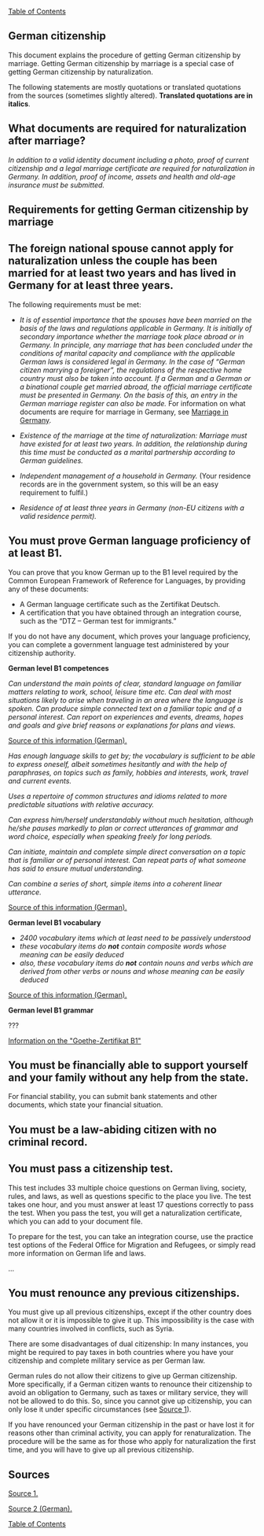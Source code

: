 [Table of Contents](Readme.md)

German citizenship
-

This document explains the procedure of getting German citizenship by marriage. Getting German citizenship by marriage is a special case of getting German citizenship by naturalization.

The following statements are mostly quotations or translated quotations from the sources (sometimes slightly altered). **Translated quotations are in italics**.

What documents are required for naturalization after marriage?
-

*In addition to a valid identity document including a photo, proof of current citizenship and a legal marriage certificate are required for naturalization in Germany. In addition, proof of income, assets and health and old-age insurance must be submitted.*

Requirements for getting German citizenship by marriage
-

The foreign national spouse cannot apply for naturalization unless the couple has been married for at least two years and has lived in Germany for at least three years.
-

The following requirements must be met:

* *It is of essential importance that the spouses have been married on the basis of the laws and regulations applicable in Germany. It is initially of secondary importance whether the marriage took place abroad or in Germany. In principle, any marriage that has been concluded under the conditions of marital capacity and compliance with the applicable German laws is considered legal in Germany. In the case of “German citizen marrying a foreigner”, the regulations of the respective home country must also be taken into account. If a German and a German or a binational couple get married abroad, the official marriage certificate must be presented in Germany. On the basis of this, an entry in the German marriage register can also be made.* For information on what documents are require for marriage in Germany, see [Marriage in Germany](Marriage-in-Germany.md).

* *Existence of the marriage at the time of naturalization: Marriage must have existed for at least two years. In addition, the relationship during this time must be conducted as a marital partnership according to German guidelines.*

* *Independent management of a household in Germany.* (Your residence records are in the government system, so this will be an easy requirement to fulfil.)

* *Residence of at least three years in Germany (non-EU citizens with a valid residence permit).*

You must prove German language proficiency of at least B1.
-

You can prove that you know German up to the B1 level required by the Common European Framework of Reference for Languages, by providing any of these documents:

* A German language certificate such as the Zertifikat Deutsch.
* A certification that you have obtained through an integration course, such as the “DTZ – German test for immigrants.”

If you do not have any document, which proves your language proficiency, you can complete a government language test administered by your citizenship authority.

**German level B1 competences**

*Can understand the main points of clear, standard language on familiar matters relating to work, school, leisure time etc. Can deal with most situations likely to arise when traveling in an area where the language is spoken. Can produce simple connected text on a familiar topic and of a personal interest. Can report on experiences and events, dreams, hopes and goals and give brief reasons or explanations for plans and views.*

[Source of this information (German).](https://www.europaeischer-referenzrahmen.de/sprachniveau.php)

*Has enough language skills to get by; the vocabulary is sufficient to be able to express oneself, albeit sometimes hesitantly and with the help of paraphrases, on topics such as family, hobbies and interests, work, travel and current events.*

*Uses a repertoire of common structures and idioms related to more predictable situations with relative accuracy.*

*Can express him/herself understandably without much hesitation, although he/she pauses markedly to plan or correct utterances of grammar and word choice, especially when speaking freely for long periods.*

*Can initiate, maintain and complete simple direct conversation on a topic that is familiar or of personal interest. Can repeat parts of what someone has said to ensure mutual understanding.*

*Can combine a series of short, simple items into a coherent linear utterance.*

[Source of this information (German).](https://www.europaeischer-referenzrahmen.de/sprachkenntnisse.php)

**German level B1 vocabulary**

* *2400 vocabulary items which at least need to be passively understood*
* *these vocabulary items do* ***not*** *contain composite words whose meaning can be easily deduced*
* *also, these vocabulary items do* ***not*** *contain nouns and verbs which are derived from other verbs or nouns and whose meaning can be easily deduced*

[Source of this information (German).](https://www.goethe.de/pro/relaunch/prf/en/Goethe-Zertifikat_B1_Wortliste.pdf)

**German level B1 grammar**

???

[Information on the "Goethe-Zertifikat B1"](https://www.goethe.de/en/spr/kup/prf/prf/gb1.html)

You must be financially able to support yourself and your family without any help from the state.
-

For financial stability, you can submit bank statements and other documents, which state your financial situation.

You must be a law-abiding citizen with no criminal record.
-

You must pass a citizenship test.
-

This test includes 33 multiple choice questions on German living, society, rules, and laws, as well as questions specific to the place you live. The test takes one hour, and you must answer at least 17 questions correctly to pass the test. When you pass the test, you will get a naturalization certificate, which you can add to your document file.

To prepare for the test, you can take an integration course, use the practice test options of the Federal Office for Migration and Refugees, or simply read more information on German life and laws.

...

You must renounce any previous citizenships.
-

You must give up all previous citizenships, except if the other country does not allow it or it is impossible to give it up. This impossibility is the case with many countries involved in conflicts, such as Syria.

There are some disadvantages of dual citizenship: In many instances, you might be required to pay taxes in both countries where you have your citizenship and complete military service as per German law.

German rules do not allow their citizens to give up German citizenship. More specifically, if a German citizen wants to renounce their citizenship to avoid an obligation to Germany, such as taxes or military service, they will not be allowed to do this. So, since you cannot give up citizenship, you can only lose it under specific circumstances (see [Source 1](https://www.germany-visa.org/german-citizenship/)).

If you have renounced your German citizenship in the past or have lost it for reasons other than criminal activity, you can apply for renaturalization. The procedure will be the same as for those who apply for naturalization the first time, and you will have to give up all previous citizenship.


Sources
-

[Source 1.](https://www.germany-visa.org/german-citizenship/)

[Source 2 (German).](https://www.antrag24.de/c/deutsche-staatsbuergerschaft-heiraten/)

[Table of Contents](Readme.md)


